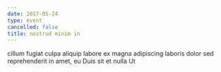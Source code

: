 ```yaml
---
date: 2017-05-24
type: event
cancelled: false
title: nostrud minim in
---
```

cillum fugiat culpa aliquip labore ex magna adipiscing laboris dolor sed reprehenderit in amet, eu Duis sit et nulla Ut